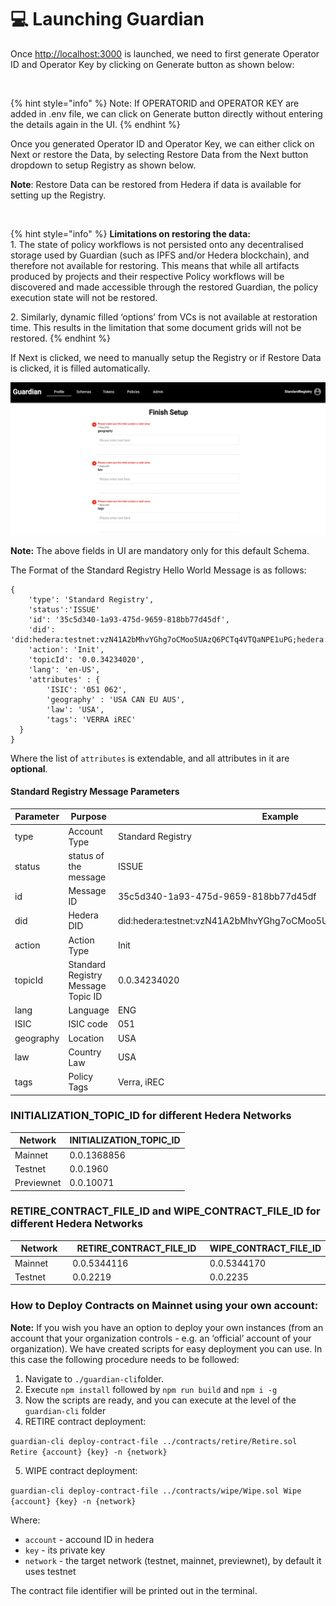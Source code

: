 # 💻 Launching Guardian

Once [http://localhost:3000](http://localhost:3000) is launched, we need to first generate Operator ID and Operator Key by clicking on Generate button as shown below:

<figure><img src="../../../../.gitbook/assets/image (18) (3).png" alt=""><figcaption></figcaption></figure>

{% hint style="info" %}
Note: If OPERATORID and OPERATOR KEY are added in .env file, we can click on Generate button directly without entering the details again in the UI.
{% endhint %}

Once you generated Operator ID and Operator Key, we can either click on Next or restore the Data, by selecting Restore Data from the Next button dropdown to setup Registry as shown below.

**Note**: Restore Data can be restored from Hedera if data is available for setting up the Registry.

<figure><img src="../../../../.gitbook/assets/image (21) (4).png" alt=""><figcaption></figcaption></figure>

{% hint style="info" %}
**Limitations on restoring the data:**\
1\. The state of policy workflows is not persisted onto any decentralised storage used by Guardian (such as IPFS and/or Hedera blockchain), and therefore not available for restoring. This means that while all artifacts produced by projects and their respective Policy workflows will be discovered and made accessible through the restored Guardian, the policy execution state will not be restored.

2\. Similarly, dynamic filled ‘options’ from VCs is not available at restoration time. This results in the limitation that some document grids will not be restored.
{% endhint %}

If Next is clicked, we need to manually setup the Registry or if Restore Data is clicked, it is filled automatically.

![](<../../../../.gitbook/assets/image (23) (1) (1) (1) (1) (1) (1) (1) (1) (1) (1) (1) (1).png>)

**Note:** The above fields in UI are mandatory only for this default Schema.

The Format of the Standard Registry Hello World Message is as follows:

```
{
	'type': 'Standard Registry',
	'status':'ISSUE'
	'id': '35c5d340-1a93-475d-9659-818bb77d45df',
	'did': 'did:hedera:testnet:vzN41A2bMhvYGhg7oCMoo5UAzQ6PCTq4VTQaNPE1uPG;hedera:testnet:tid=0.0.3423402',
	'action': 'Init',
	'topicId': '0.0.34234020',
	'lang': 'en-US',
    'attributes' : {
    	'ISIC': '051 062',
    	'geography' : 'USA CAN EU AUS',
    	'law': 'USA',
    	'tags': 'VERRA iREC'
  }
}
```

Where the list of `attributes` is extendable, and all attributes in it are **optional**.

#### Standard Registry Message Parameters

<table><thead><tr><th width="305.3333333333333">Parameter</th><th width="210">Purpose</th><th>Example</th></tr></thead><tbody><tr><td>type</td><td>Account Type</td><td>Standard Registry</td></tr><tr><td>status</td><td>status of the message</td><td>ISSUE</td></tr><tr><td>id</td><td>Message ID</td><td>35c5d340-1a93-475d-9659-818bb77d45df</td></tr><tr><td>did</td><td>Hedera DID</td><td>did:hedera:testnet:vzN41A2bMhvYGhg7oCMoo5UAzQ6PCTq4VTQaNPE1uPG</td></tr><tr><td>action</td><td>Action Type</td><td>Init</td></tr><tr><td>topicId</td><td>Standard Registry Message Topic ID</td><td>0.0.34234020</td></tr><tr><td>lang</td><td>Language</td><td>ENG</td></tr><tr><td>ISIC</td><td>ISIC code</td><td>051</td></tr><tr><td>geography</td><td>Location</td><td>USA</td></tr><tr><td>law</td><td>Country Law</td><td>USA</td></tr><tr><td>tags</td><td>Policy Tags</td><td>Verra, iREC</td></tr></tbody></table>

### INITIALIZATION\_TOPIC\_ID for different Hedera Networks

| Network    | INITIALIZATION\_TOPIC\_ID |
| ---------- | ------------------------- |
| Mainnet    | 0.0.1368856               |
| Testnet    | 0.0.1960                  |
| Previewnet | 0.0.10071                 |

### RETIRE\_CONTRACT\_FILE\_ID and WIPE\_CONTRACT\_FILE\_ID for different Hedera Networks

<table><thead><tr><th width="146">Network</th><th width="258">RETIRE_CONTRACT_FILE_ID</th><th>WIPE_CONTRACT_FILE_ID</th></tr></thead><tbody><tr><td>Mainnet</td><td>0.0.5344116</td><td>0.0.5344170</td></tr><tr><td>Testnet</td><td>0.0.2219</td><td>0.0.2235</td></tr></tbody></table>

### **How to Deploy Contracts on Mainnet using your own account:**

**Note:** If you wish you have an option to deploy your own instances (from an account that your organization controls - e.g. an ‘official’ account of your organization). We have created scripts for easy deployment you can use. In this case the following procedure needs to be followed:

1. Navigate to `./guardian-cli`folder.
2. Execute `npm install`  followed by `npm run build`  and `npm i -g`
3. Now the scripts are ready, and you can execute at the level of the `guardian-cli` folder
4. RETIRE contract deployment:&#x20;

`guardian-cli deploy-contract-file ../contracts/retire/Retire.sol Retire {account} {key} -n {network}`

5. WIPE contract deployment:&#x20;

`guardian-cli deploy-contract-file ../contracts/wipe/Wipe.sol Wipe {account} {key} -n {network}`

Where:

* `account` - accound ID in hedera
* `key` - its private key
* `network` - the target network (testnet, mainnet, previewnet), by default it uses testnet

The contract file identifier will be printed out in the terminal.
